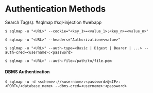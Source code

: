 # Authentication Methods

Search Tag(s): #sqlmap #sql-injection #webapp

`$ sqlmap -u "<URL>" --cookie="<key_1>=<value_1>;<key_n>=<value_n>"`

`$ sqlmap -u "<URL>" --headers="Authorization=<value>"`

`$ sqlmap -u "<URL>" --auth-type=<Basic | Digest | Bearer | ...> --auth-cred=<username>:<password>`

`$ sqlmap -u "<URL>" --auth-file=/path/to/file.pem`

#### DBMS Authentication

`$ sqlmap -u -d <scheme>://<username>:<password>@<IP>:<PORT>/<database_name> --dbms-cred=<username>:<password>`